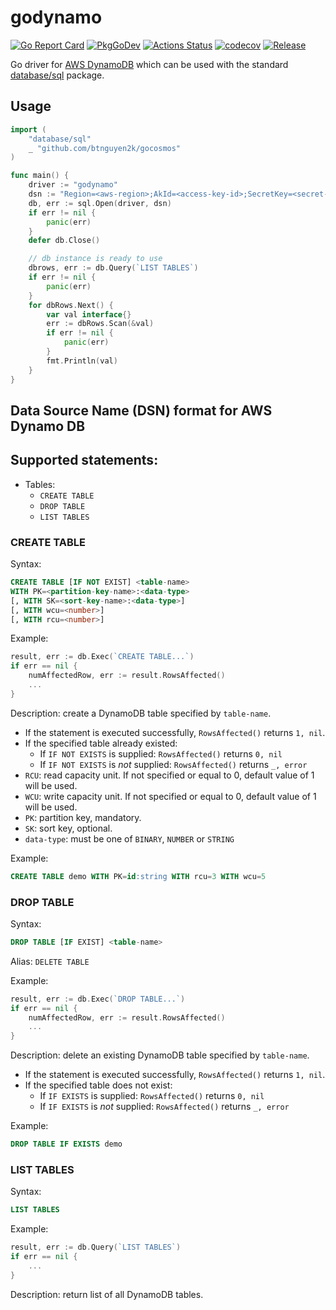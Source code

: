 # godynamo

[![Go Report Card](https://goreportcard.com/badge/github.com/btnguyen2k/godynamo)](https://goreportcard.com/report/github.com/btnguyen2k/godynamo)
[![PkgGoDev](https://pkg.go.dev/badge/github.com/btnguyen2k/godynamo)](https://pkg.go.dev/github.com/btnguyen2k/godynamo)
[![Actions Status](https://github.com/btnguyen2k/godynamo/workflows/godynamo/badge.svg)](https://github.com/btnguyen2k/godynamo/actions)
[![codecov](https://codecov.io/gh/btnguyen2k/godynamo/branch/main/graph/badge.svg?token=pYdHuxbIiI)](https://codecov.io/gh/btnguyen2k/godynamo)
[![Release](https://img.shields.io/github/release/btnguyen2k/godynamo.svg?style=flat-square)](RELEASE-NOTES.md)

Go driver for [AWS DynamoDB](https://aws.amazon.com/dynamodb/) which can be used with the standard [database/sql](https://golang.org/pkg/database/sql/) package.

## Usage

```go
import (
	"database/sql"
	_ "github.com/btnguyen2k/gocosmos"
)

func main() {
    driver := "godynamo"
	dsn := "Region=<aws-region>;AkId=<access-key-id>;SecretKey=<secret-key>"
	db, err := sql.Open(driver, dsn)
	if err != nil {
		panic(err)
	}
	defer db.Close()

    // db instance is ready to use
    dbrows, err := db.Query(`LIST TABLES`)
    if err != nil {
        panic(err)
    }
	for dbRows.Next() {
		var val interface{}
		err := dbRows.Scan(&val)
		if err != nil {
			panic(err)
		}
		fmt.Println(val)
	}
}
```

## Data Source Name (DSN) format for AWS Dynamo DB

## Supported statements:

- Tables:
  - `CREATE TABLE`
  - `DROP TABLE`
  - `LIST TABLES`

### CREATE TABLE

Syntax:
```sql
CREATE TABLE [IF NOT EXIST] <table-name>
WITH PK=<partition-key-name>:<data-type>
[, WITH SK=<sort-key-name>:<data-type>]
[, WITH wcu=<number>]
[, WITH rcu=<number>]
```

Example:
```go
result, err := db.Exec(`CREATE TABLE...`)
if err == nil {
    numAffectedRow, err := result.RowsAffected()
    ...
}
```

Description: create a DynamoDB table specified by `table-name`.

- If the statement is executed successfully, `RowsAffected()` returns `1, nil`.
- If the specified table already existed:
  - If `IF NOT EXISTS` is supplied: `RowsAffected()` returns `0, nil`
  - If `IF NOT EXISTS` is _not_ supplied: `RowsAffected()` returns `_, error`
- `RCU`: read capacity unit. If not specified or equal to 0, default value of 1 will be used.
- `WCU`: write capacity unit. If not specified or equal to 0, default value of 1 will be used.
- `PK`: partition key, mandatory.
- `SK`: sort key, optional.
- `data-type`: must be one of `BINARY`, `NUMBER` or `STRING`

Example:
```sql
CREATE TABLE demo WITH PK=id:string WITH rcu=3 WITH wcu=5
```

### DROP TABLE

Syntax:
```sql
DROP TABLE [IF EXIST] <table-name>
```

Alias: `DELETE TABLE`

Example:
```go
result, err := db.Exec(`DROP TABLE...`)
if err == nil {
    numAffectedRow, err := result.RowsAffected()
    ...
}
```

Description: delete an existing DynamoDB table specified by `table-name`.

- If the statement is executed successfully, `RowsAffected()` returns `1, nil`.
- If the specified table does not exist:
  - If `IF EXISTS` is supplied: `RowsAffected()` returns `0, nil`
  - If `IF EXISTS` is _not_ supplied: `RowsAffected()` returns `_, error`

Example:
```sql
DROP TABLE IF EXISTS demo
```

### LIST TABLES

Syntax:
```sql
LIST TABLES
```

Example:
```go
result, err := db.Query(`LIST TABLES`)
if err == nil {
    ...
}
```

Description: return list of all DynamoDB tables.
